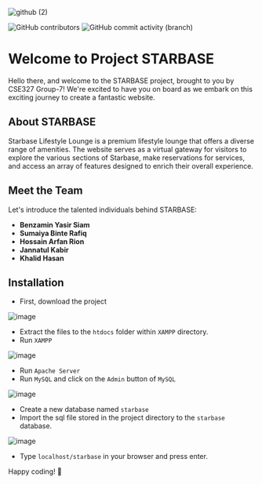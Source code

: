 ![github (2)](https://github.com/khalidhasananik/CSE327-Group-7/assets/83982215/b7cd2a44-d953-4517-971b-21fbdd04d08c)

![GitHub contributors](https://img.shields.io/github/contributors/khalidhasananik/CSE327-Group-7) ![GitHub commit activity (branch)](https://img.shields.io/github/commit-activity/t/khalidhasananik/CSE327-Group-7)

# Welcome to Project STARBASE

Hello there, and welcome to the STARBASE project, brought to you by CSE327 Group-7! We're excited to have you on board as we embark on this exciting journey to create a fantastic website.

## About STARBASE

Starbase Lifestyle Lounge is a premium lifestyle lounge that offers a diverse range of amenities. The website serves as a virtual gateway for visitors to explore the various sections of Starbase, make reservations for services, and access an array of features designed to enrich their overall experience.

## Meet the Team

Let's introduce the talented individuals behind STARBASE:

- **Benzamin Yasir Siam**
- **Sumaiya Binte Rafiq**
- **Hossain Arfan Rion**
- **Jannatul Kabir**
- **Khalid Hasan**

## Installation 

- First, download the project

![image](https://github.com/khalidhasananik/CSE327-Group-7/assets/83982215/eafb9e18-fb01-4ef2-808c-c2f8f8a3b8a5)

- Extract the files to the `htdocs` folder within `XAMPP` directory.
- Run `XAMPP`
  
![image](https://github.com/khalidhasananik/CSE327-Group-7/assets/83982215/7ea65610-2185-4555-b0cc-47562d7d7105)

- Run `Apache Server`
- Run `MySQL` and click on the `Admin` button of `MySQL`
  
![image](https://github.com/khalidhasananik/CSE327-Group-7/assets/83982215/ebaddb09-4452-45ab-8c84-49ef402e342c)

- Create a new database named `starbase`
- Import the sql file stored in the project directory to the `starbase` database.

![image](https://github.com/khalidhasananik/CSE327-Group-7/assets/83982215/9ee6ac0e-6f5f-4304-84de-e3ea4d20ca58)
  
- Type `localhost/starbase` in your browser and press enter.
  
Happy coding! 🚀

